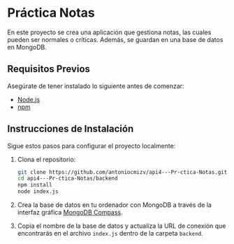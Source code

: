 # Práctica Notas

En este proyecto se crea una aplicación que gestiona notas, las cuales pueden ser normales o críticas. Además, se guardan en una base de datos en MongoDB.

## Requisitos Previos

Asegúrate de tener instalado lo siguiente antes de comenzar:

- [Node.js](https://nodejs.org/)
- [npm](https://www.npmjs.com/)

## Instrucciones de Instalación

Sigue estos pasos para configurar el proyecto localmente:

1. Clona el repositorio:

    ```bash
    git clone https://github.com/antoniocmizv/api4---Pr-ctica-Notas.git
    cd api4---Pr-ctica-Notas/backend
    npm install
    node index.js
    ```

2. Crea la base de datos en tu ordenador con MongoDB a través de la interfaz gráfica [MongoDB Compass](https://www.mongodb.com/products/compass).

3. Copia el nombre de la base de datos y actualiza la URL de conexión que encontrarás en el archivo `index.js` dentro de la carpeta `backend`.
